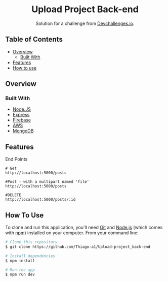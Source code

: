 <h1 align="center">Upload Project Back-end</h1>

<div align="center">
   Solution for a challenge from  <a href="http://devchallenges.io" target="_blank">Devchallenges.io</a>.
</div>

## Table of Contents

- [Overview](#overview)
  - [Built With](#built-with)
- [Features](#features)
- [How to use](#how-to-use)

## Overview

### Built With

<!-- This section should list any major frameworks that you built your project using. Here are a few examples.-->

- [Node.JS](https://nodejs.org/en/)
- [Express](https://expressjs.com/)
- [Firebase](https://firebase.google.com)
- [AWS](https://aws.amazon.com)
- [MongoDB](https://www.mongodb.com/)

## Features

End Points 

```
# Get
http://localhost:5000/posts

#Post - with a multipart named 'file'
http://localhost:5000/posts

#DELETE
http://localhost:5000/posts/:id
```


## How To Use

<!-- Example: -->

To clone and run this application, you'll need [Git](https://git-scm.com) and [Node.js](https://nodejs.org/en/download/) (which comes with [npm](http://npmjs.com)) installed on your computer. From your command line:

```bash
# Clone this repository
$ git clone https://github.com/Thiago-a1/Upload-project_back-end

# Install dependencies
$ npm install

# Run the app
$ npm run dev
```
